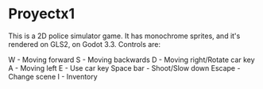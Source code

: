# Proyectx1

This is a 2D police simulator game. It has monochrome sprites, and it's rendered on GLS2, on Godot 3.3. 
Controls are:

W - Moving forward
S - Moving backwards
D - Moving right/Rotate car key
A - Moving left
E - Use car key
Space bar - Shoot/Slow down
Escape - Change scene
I - Inventory
